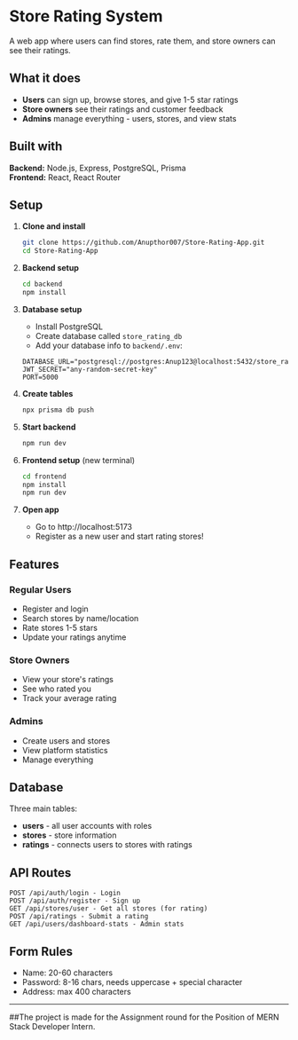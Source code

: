 # Store Rating System

A web app where users can find stores, rate them, and store owners can see their ratings.

## What it does

- **Users** can sign up, browse stores, and give 1-5 star ratings
- **Store owners** see their ratings and customer feedback  
- **Admins** manage everything - users, stores, and view stats

## Built with

**Backend:** Node.js, Express, PostgreSQL, Prisma  
**Frontend:** React, React Router

## Setup

1. **Clone and install**
   ```bash
   git clone https://github.com/Anupthor007/Store-Rating-App.git
   cd Store-Rating-App
   ```

2. **Backend setup**
   ```bash
   cd backend
   npm install
   ```

3. **Database setup**
   - Install PostgreSQL
   - Create database called `store_rating_db`
   - Add your database info to `backend/.env`:
   ```env
   DATABASE_URL="postgresql://postgres:Anup123@localhost:5432/store_rating_db"
   JWT_SECRET="any-random-secret-key"
   PORT=5000
   ```

4. **Create tables**
   ```bash
   npx prisma db push
   ```

5. **Start backend**
   ```bash
   npm run dev
   ```

6. **Frontend setup** (new terminal)
   ```bash
   cd frontend
   npm install
   npm run dev
   ```

7. **Open app**
   - Go to http://localhost:5173
   - Register as a new user and start rating stores!

## Features

### Regular Users
- Register and login
- Search stores by name/location
- Rate stores 1-5 stars
- Update your ratings anytime

### Store Owners  
- View your store's ratings
- See who rated you
- Track your average rating

### Admins
- Create users and stores
- View platform statistics
- Manage everything

## Database

Three main tables:
- **users** - all user accounts with roles
- **stores** - store information 
- **ratings** - connects users to stores with ratings

## API Routes

```
POST /api/auth/login - Login
POST /api/auth/register - Sign up
GET /api/stores/user - Get all stores (for rating)
POST /api/ratings - Submit a rating
GET /api/users/dashboard-stats - Admin stats
```

## Form Rules

- Name: 20-60 characters
- Password: 8-16 chars, needs uppercase + special character
- Address: max 400 characters


---

##The project is made for the Assignment round for the Position of MERN Stack Developer Intern.
